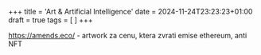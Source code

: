 +++
title = 'Art & Artificial Intelligence'
date = 2024-11-24T23:23:23+01:00
draft = true
tags = [
]
+++




https://amends.eco/ - artwork za cenu, ktera zvrati emise ethereum, anti NFT